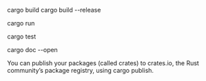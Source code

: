 


cargo build
cargo build --release


cargo run


cargo test


cargo doc --open


You can publish your packages (called crates) to crates.io, the Rust community’s package registry, using cargo publish.
